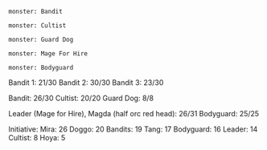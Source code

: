 ```statblock
monster: Bandit
```

```statblock
monster: Cultist
```

```statblock
monster: Guard Dog
```

```statblock
monster: Mage For Hire
```


```statblock
monster: Bodyguard
```

Bandit 1: 21/30
Bandit 2: 30/30
Bandit 3: 23/30

Bandit: 26/30
Cultist: 20/20
Guard Dog: 8/8

Leader (Mage for Hire), Magda (half orc red head): 26/31
Bodyguard: 25/25

Initiative:
Mira: 26
Doggo: 20
Bandits: 19
Tang: 17
Bodyguard: 16
Leader: 14
Cultist: 8
Hoya: 5

